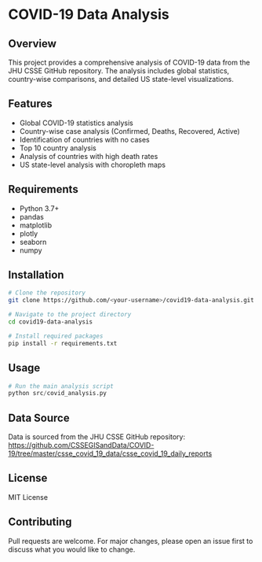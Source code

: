 # COVID-19 Data Analysis

## Overview
This project provides a comprehensive analysis of COVID-19 data from the JHU CSSE GitHub repository. The analysis includes global statistics, country-wise comparisons, and detailed US state-level visualizations.

## Features
- Global COVID-19 statistics analysis
- Country-wise case analysis (Confirmed, Deaths, Recovered, Active)
- Identification of countries with no cases
- Top 10 country analysis
- Analysis of countries with high death rates
- US state-level analysis with choropleth maps

## Requirements
- Python 3.7+
- pandas
- matplotlib
- plotly
- seaborn
- numpy

## Installation
```bash
# Clone the repository
git clone https://github.com/<your-username>/covid19-data-analysis.git

# Navigate to the project directory
cd covid19-data-analysis

# Install required packages
pip install -r requirements.txt
```

## Usage
```python
# Run the main analysis script
python src/covid_analysis.py
```

## Data Source
Data is sourced from the JHU CSSE GitHub repository:
https://github.com/CSSEGISandData/COVID-19/tree/master/csse_covid_19_data/csse_covid_19_daily_reports

## License
MIT License

## Contributing
Pull requests are welcome. For major changes, please open an issue first to discuss what you would like to change.
